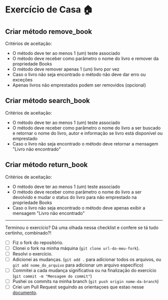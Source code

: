 # Exercício de Casa 🏠 

## Criar método remove_book 
Critérios de aceitação:
- O método deve ter ao menos 1 (um) teste associado
- O método deve receber como parâmetro o nome do livro e remover da propriedade Books
- O método deve remover apenas 1 (um) livro por vez
- Caso o livro não seja encontrado o método não deve dar erro ou exceções
- Apenas livros não emprestados podem ser removidos (opcional)

## Criar método search_book 
Critérios de aceitação:
- O método deve ter ao menos 1 (um) teste associado
- O método deve receber como parâmetro o nome do livro a ser buscado e retornar o nome do livro, autor e informação se livro está disponível ou emprestado
- Caso o livro não seja encontrado o método deve retornar a mensagem "Livro não encontrado"

## Criar método return_book 
Critérios de aceitação:
- O método deve ter ao menos 1 (um) teste associado
- O método deve receber como parâmetro o nome do livro a ser devolvido e mudar o status do livro para não emprestado na propriedade Books
- Caso o livro não seja encontrado o método deve apenas exibir a mensagem "Livro não encontrado"

---

Terminou o exercício? Dá uma olhada nessa checklist e confere se tá tudo certinho, combinado?!

- [ ] Fiz o fork do repositório.
- [ ] Clonei o fork na minha máquina (`git clone url-do-meu-fork`).
- [ ] Resolvi o exercício.
- [ ] Adicionei as mudanças. (`git add .` para adicionar todos os arquivos, ou `git add nome_do_arquivo` para adicionar um arquivo específico)
- [ ] Commitei a cada mudança significativa ou na finalização do exercício (`git commit -m "Mensagem do commit"`)
- [ ] Pushei os commits na minha branch (`git push origin nome-da-branch`)
- [ ] Criei um Pull Request seguindo as orientaçoes que estao nesse [documento](https://github.com/reprograma/on26-python-s08-projeto-guiado-II/blob/main/exercicios/para-casa/instrucoes-pull-request.md).
